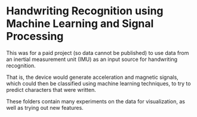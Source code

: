 # Handwriting Recognition using Machine Learning and Signal Processing 

This was for a paid project (so data cannot be published) to use data from an inertial measurement unit (IMU) as an input source for handwriting recognition.

That is, the device would generate acceleration and magnetic signals, which could then be classified using machine learning techniques, to try to predict characters that were written.

These folders contain many experiments on the data for visualization, as well as trying out new features.
